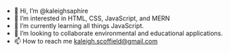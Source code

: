 - 👋 Hi, I’m @kaleighsaphire
- 👀 I’m interested in HTML, CSS, JavaScript, and MERN
- 🌱 I’m currently learning all things JavaScript.
- 💞️ I’m looking to collaborate environmental and educational applications. 
- 📫 How to reach me kaleigh.scoffield@gmail.com

<!---
kaleighsaphire/kaleighsaphire is a ✨ special ✨ repository because its `README.md` (this file) appears on your GitHub profile.
You can click the Preview link to take a look at your changes.
--->
